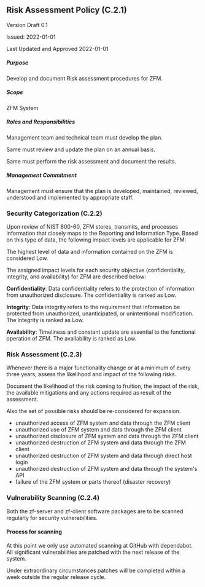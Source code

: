 ## Risk Assessment Policy (C.2.1)

Version Draft 0.1

Issued: 2022-01-01

Last Updated and Approved 2022-01-01

##### Purpose

Develop and document Risk assessment procedures for ZFM.

##### Scope

ZFM System

##### Roles and Responsibilities

Management team and technical team must develop the plan.

Same must review and update the plan on an annual basis.

Same must perform the risk assessment and document the results.

##### Management Commitment

Management must ensure that the plan is developed, maintained, reviewed,
understood and implemented by appropriate staff.

### Security Categorization (C.2.2)

Upon review of NIST 800-60, ZFM stores, transmits, and processes information 
that closely maps to the Reporting and Information Type. 
Based on this type of data, the following impact levels are applicable for ZFM:

The highest level of data and information contained on the ZFM is considered Low. 

The assigned impact levels for each security objective (confidentiality,
integrity, and availability) for
ZFM are described below:

**Confidentiality**: Data confidentiality refers to the protection of information from unauthorized
disclosure. The confidentiality is ranked as Low.

**Integrity**: Data integrity refers to the requirement that information be protected from
unauthorized, unanticipated, or unintentional modification. The integrity is ranked as Low.

**Availability**: Timeliness and constant update are essential to the functional operation of ZFM.
The availability is ranked as Low.

### Risk Assessment (C.2.3)

Whenever there is a major functionality change or at a minimum of every three
years, assess the likelihood and impact of the following risks.

Document the likelihood of the risk coming to fruition, the impact of the risk,
the available mitigations and any actions required as result of the assessment.

Also the set of possible risks should be re-considered for expansion.

- unauthorized access of ZFM system and data through the ZFM client
- unauthorized use of ZFM system and data through the ZFM client
- unauthorized disclosure of ZFM system and data through the ZFM client
- unauthorized destruction of ZFM system and data through the ZFM client
- unauthorized destruction of ZFM system and data through direct host login
- unauthorized destruction of ZFM system and data through the system's API
- failure of the ZFM system or parts thereof (disaster recovery)

### Vulnerability Scanning (C.2.4)

Both the zf-server and zf-client software packages are to be scanned
regularly for security vulnerabilities.

#### Process for scanning

At this point we only use automated scanning at GitHub with dependabot.
All significant vulnerabilities are patched with the next release of the system.

Under extraordinary circumstances patches will be completed within a week
outside the regular release cycle.
